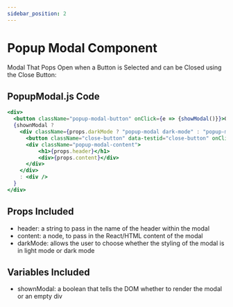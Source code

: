 ```yaml
---
sidebar_position: 2
---
```


# Popup Modal Component

Modal That Pops Open when a Button is Selected and can be Closed using the Close Button:

## PopupModal.js Code

```jsx title="PopupModal.js"
<div>
  <button className="popup-modal-button" onClick={e => {showModal()}}>Open Popup Modal</button>
  {shownModal ? 
    <div className={props.darkMode ? "popup-modal dark-mode" : "popup-modal"}>
      <button className="close-button" data-testid="close-button" onClick={e => {closeModal()}}>X</button>
      <div className="popup-modal-content">
          <h1>{props.header}</h1>
          <div>{props.content}</div>
      </div>
    </div> 
    : <div />
  }
</div>
```

## Props Included
- header: a string to pass in the name of the header within the modal
- content: a node, to pass in the React/HTML content of the modal
- darkMode: allows the user to choose whether the styling of the modal is in light mode or dark mode

## Variables Included
- shownModal: a boolean that tells the DOM whether to render the modal or an empty div